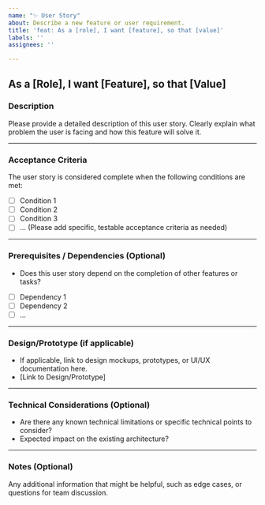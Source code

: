```yaml
---
name: "✨ User Story"
about: Describe a new feature or user requirement.
title: 'feat: As a [role], I want [feature], so that [value]'
labels: ''
assignees: ''

---
```


## As a [Role], I want [Feature], so that [Value]

### Description
Please provide a detailed description of this user story. Clearly explain what problem the user is facing and how this feature will solve it.

---

### Acceptance Criteria
The user story is considered complete when the following conditions are met:
- [ ] Condition 1
- [ ] Condition 2
- [ ] Condition 3
- [ ] ... (Please add specific, testable acceptance criteria as needed)

---

### Prerequisites / Dependencies (Optional)
- Does this user story depend on the completion of other features or tasks?
- [ ] Dependency 1
- [ ] Dependency 2
- [ ] ...

---

### Design/Prototype (if applicable)
- If applicable, link to design mockups, prototypes, or UI/UX documentation here.
- [Link to Design/Prototype]

---

### Technical Considerations (Optional)
- Are there any known technical limitations or specific technical points to consider?
- Expected impact on the existing architecture?


---

### Notes (Optional)
Any additional information that might be helpful, such as edge cases, or questions for team discussion.
